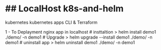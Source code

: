 # ## LocalHost k8s-and-helm
kubernetes
kubernetes apps CLI &amp; Terraform

1 - To Deplayment nginx app in localhost
    # insttaltion 
    > helm install demo1 ./demo/ -n demo1
    # Upgrade 
    > helm upgrade --install demo1 ./demo/ -n demo1
    # uninstall app
    > helm uninstall demo1 ./demo/ -n demo1
